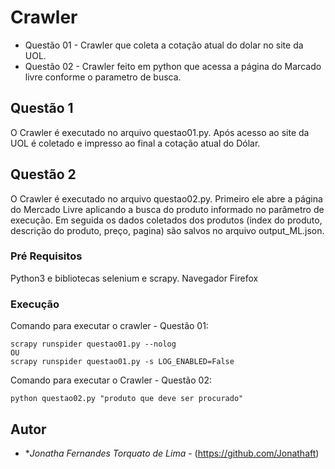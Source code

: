 
# Crawler
* Questão 01 - Crawler que coleta a cotação atual do dolar no site da UOL.
* Questão 02 - Crawler feito em python que acessa a página do Marcado livre conforme o parametro de busca.


## Questão 1 
O Crawler é executado no arquivo questao01.py. Após acesso ao site da UOL é coletado e impresso ao final a cotação atual do Dólar.

## Questão 2 
O Crawler é executado no arquivo questao02.py. Primeiro ele abre a página do Mercado Livre aplicando a busca do produto informado no parâmetro de execução. Em seguida os dados coletados dos produtos (index do produto, descrição do produto, preço, pagina) são salvos no arquivo output_ML.json. 

### Pré Requisitos

Python3 e bibliotecas selenium e scrapy. 
Navegador Firefox

### Execução
Comando para executar o crawler - Questão 01:

```
scrapy runspider questao01.py --nolog
OU
scrapy runspider questao01.py -s LOG_ENABLED=False
```

Comando para executar o Crawler - Questão 02:

```
python questao02.py "produto que deve ser procurado"
```


## Autor

* **Jonatha Fernandes Torquato de Lima* - (https://github.com/Jonathaft)


